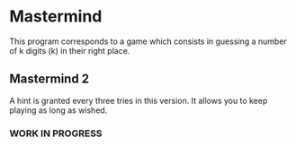 # Mastermind
This program corresponds to a game which consists in guessing a number of k digits 
(k) in their right place.

## Mastermind 2
A hint is granted every three tries in this version.
It allows you to keep playing as long as wished.

### WORK IN PROGRESS
